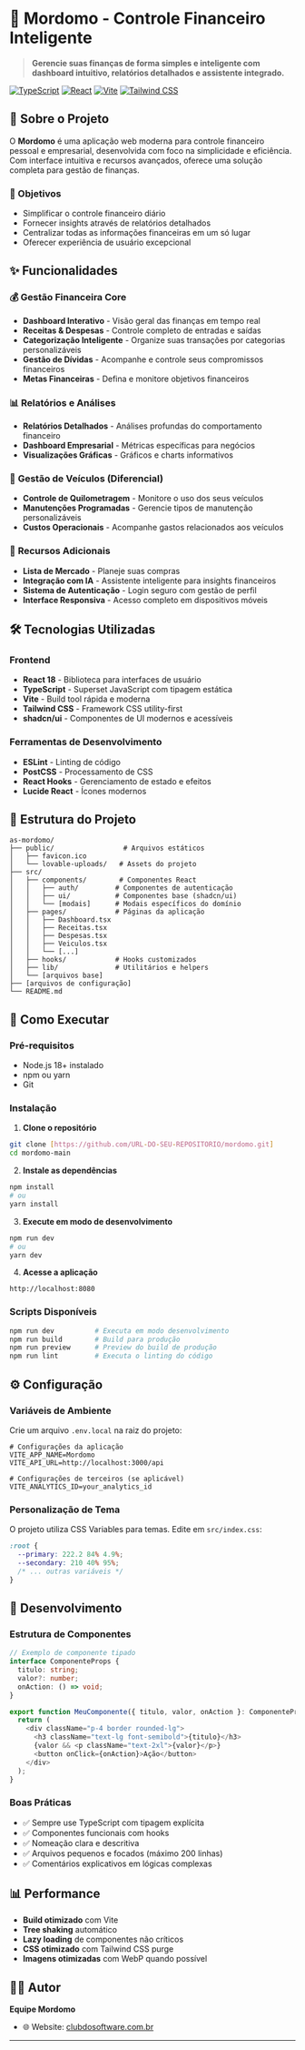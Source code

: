 # 🏦 Mordomo - Controle Financeiro Inteligente

> **Gerencie suas finanças de forma simples e inteligente com dashboard intuitivo, relatórios detalhados e assistente integrado.**

[![TypeScript](https://img.shields.io/badge/TypeScript-007ACC?style=for-the-badge&logo=typescript&logoColor=white)](https://www.typescriptlang.org/)
[![React](https://img.shields.io/badge/React-20232A?style=for-the-badge&logo=react&logoColor=61DAFB)](https://reactjs.org/)
[![Vite](https://img.shields.io/badge/Vite-646CFF?style=for-the-badge&logo=vite&logoColor=white)](https://vitejs.dev/)
[![Tailwind CSS](https://img.shields.io/badge/Tailwind_CSS-38B2AC?style=for-the-badge&logo=tailwind-css&logoColor=white)](https://tailwindcss.com/)

## 📖 Sobre o Projeto

O **Mordomo** é uma aplicação web moderna para controle financeiro pessoal e empresarial, desenvolvida com foco na simplicidade e eficiência. Com interface intuitiva e recursos avançados, oferece uma solução completa para gestão de finanças.

### 🎯 Objetivos

- Simplificar o controle financeiro diário
- Fornecer insights através de relatórios detalhados
- Centralizar todas as informações financeiras em um só lugar
- Oferecer experiência de usuário excepcional

## ✨ Funcionalidades

### 💰 **Gestão Financeira Core**

- **Dashboard Interativo** - Visão geral das finanças em tempo real
- **Receitas & Despesas** - Controle completo de entradas e saídas
- **Categorização Inteligente** - Organize suas transações por categorias personalizáveis
- **Gestão de Dívidas** - Acompanhe e controle seus compromissos financeiros
- **Metas Financeiras** - Defina e monitore objetivos financeiros

### 📊 **Relatórios e Análises**

- **Relatórios Detalhados** - Análises profundas do comportamento financeiro
- **Dashboard Empresarial** - Métricas específicas para negócios
- **Visualizações Gráficas** - Gráficos e charts informativos

### 🚗 **Gestão de Veículos** (Diferencial)

- **Controle de Quilometragem** - Monitore o uso dos seus veículos
- **Manutenções Programadas** - Gerencie tipos de manutenção personalizáveis
- **Custos Operacionais** - Acompanhe gastos relacionados aos veículos

### 🛒 **Recursos Adicionais**

- **Lista de Mercado** - Planeje suas compras
- **Integração com IA** - Assistente inteligente para insights financeiros
- **Sistema de Autenticação** - Login seguro com gestão de perfil
- **Interface Responsiva** - Acesso completo em dispositivos móveis

## 🛠️ Tecnologias Utilizadas

### **Frontend**

- **React 18** - Biblioteca para interfaces de usuário
- **TypeScript** - Superset JavaScript com tipagem estática
- **Vite** - Build tool rápida e moderna
- **Tailwind CSS** - Framework CSS utility-first
- **shadcn/ui** - Componentes de UI modernos e acessíveis

### **Ferramentas de Desenvolvimento**

- **ESLint** - Linting de código
- **PostCSS** - Processamento de CSS
- **React Hooks** - Gerenciamento de estado e efeitos
- **Lucide React** - Ícones modernos

## 📁 Estrutura do Projeto

```
as-mordomo/
├── public/                 # Arquivos estáticos
│   ├── favicon.ico
│   └── lovable-uploads/   # Assets do projeto
├── src/
│   ├── components/        # Componentes React
│   │   ├── auth/         # Componentes de autenticação
│   │   ├── ui/           # Componentes base (shadcn/ui)
│   │   └── [modais]      # Modais específicos do domínio
│   ├── pages/            # Páginas da aplicação
│   │   ├── Dashboard.tsx
│   │   ├── Receitas.tsx
│   │   ├── Despesas.tsx
│   │   ├── Veiculos.tsx
│   │   └── [...]
│   ├── hooks/            # Hooks customizados
│   ├── lib/              # Utilitários e helpers
│   └── [arquivos base]
├── [arquivos de configuração]
└── README.md
```

## 🚀 Como Executar

### **Pré-requisitos**

- Node.js 18+ instalado
- npm ou yarn
- Git

### **Instalação**

1. **Clone o repositório**

```bash
git clone [https://github.com/URL-DO-SEU-REPOSITORIO/mordomo.git]
cd mordomo-main
```

2. **Instale as dependências**

```bash
npm install
# ou
yarn install
```

3. **Execute em modo de desenvolvimento**

```bash
npm run dev
# ou
yarn dev
```

4. **Acesse a aplicação**

```
http://localhost:8080
```

### **Scripts Disponíveis**

```bash
npm run dev          # Executa em modo desenvolvimento
npm run build        # Build para produção
npm run preview      # Preview do build de produção
npm run lint         # Executa o linting do código
```

## ⚙️ Configuração

### **Variáveis de Ambiente**

Crie um arquivo `.env.local` na raiz do projeto:

```env
# Configurações da aplicação
VITE_APP_NAME=Mordomo
VITE_API_URL=http://localhost:3000/api

# Configurações de terceiros (se aplicável)
VITE_ANALYTICS_ID=your_analytics_id
```

### **Personalização de Tema**

O projeto utiliza CSS Variables para temas. Edite em `src/index.css`:

```css
:root {
  --primary: 222.2 84% 4.9%;
  --secondary: 210 40% 95%;
  /* ... outras variáveis */
}
```

## 🔧 Desenvolvimento

### **Estrutura de Componentes**

```typescript
// Exemplo de componente tipado
interface ComponenteProps {
  titulo: string;
  valor?: number;
  onAction: () => void;
}

export function MeuComponente({ titulo, valor, onAction }: ComponenteProps) {
  return (
    <div className="p-4 border rounded-lg">
      <h3 className="text-lg font-semibold">{titulo}</h3>
      {valor && <p className="text-2xl">{valor}</p>}
      <button onClick={onAction}>Ação</button>
    </div>
  );
}
```

### **Boas Práticas**

- ✅ Sempre use TypeScript com tipagem explícita
- ✅ Componentes funcionais com hooks
- ✅ Nomeação clara e descritiva
- ✅ Arquivos pequenos e focados (máximo 200 linhas)
- ✅ Comentários explicativos em lógicas complexas

## 📊 Performance

- **Build otimizado** com Vite
- **Tree shaking** automático
- **Lazy loading** de componentes não críticos
- **CSS otimizado** com Tailwind CSS purge
- **Imagens otimizadas** com WebP quando possível

## 👨‍💻 Autor

**Equipe Mordomo**

- 🌐 Website: [clubdosoftware.com.br](https://clubdosoftware.com.br)

---


</div>
